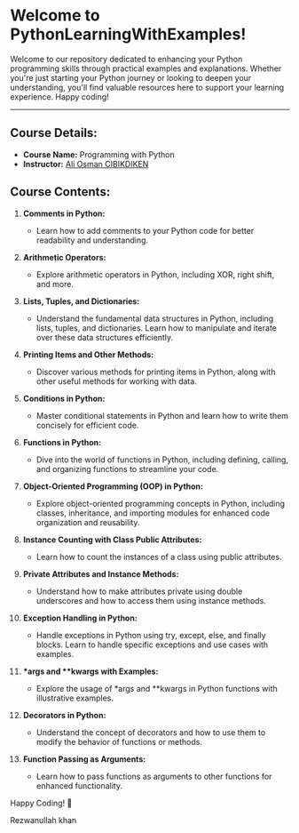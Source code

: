 # Welcome to PythonLearningWithExamples!

Welcome to our repository dedicated to enhancing your Python programming skills through practical examples and explanations. Whether you're just starting your Python journey or looking to deepen your understanding, you'll find valuable resources here to support your learning experience. Happy coding!

---
## Course Details:

- **Course Name:** Programming with Python
- **Instructor:** [Ali Osman CIBIKDIKEN](https://github.com/aocdiken)

## Course Contents:

1. **Comments in Python:**
   - Learn how to add comments to your Python code for better readability and understanding.

2. **Arithmetic Operators:**
   - Explore arithmetic operators in Python, including XOR, right shift, and more.

3. **Lists, Tuples, and Dictionaries:**
   - Understand the fundamental data structures in Python, including lists, tuples, and dictionaries. Learn how to manipulate and iterate over these data structures efficiently.

4. **Printing Items and Other Methods:**
   - Discover various methods for printing items in Python, along with other useful methods for working with data.

5. **Conditions in Python:**
   - Master conditional statements in Python and learn how to write them concisely for efficient code.

6. **Functions in Python:**
   - Dive into the world of functions in Python, including defining, calling, and organizing functions to streamline your code.

7. **Object-Oriented Programming (OOP) in Python:**
   - Explore object-oriented programming concepts in Python, including classes, inheritance, and importing modules for enhanced code organization and reusability.

8. **Instance Counting with Class Public Attributes:**
   - Learn how to count the instances of a class using public attributes.

9. **Private Attributes and Instance Methods:**
   - Understand how to make attributes private using double underscores and how to access them using instance methods.

10. **Exception Handling in Python:**
    - Handle exceptions in Python using try, except, else, and finally blocks. Learn to handle specific exceptions and use cases with examples.

11. **\*args and \*\*kwargs with Examples:**
    - Explore the usage of *args and **kwargs in Python functions with illustrative examples.

12. **Decorators in Python:**
    - Understand the concept of decorators and how to use them to modify the behavior of functions or methods.

13. **Function Passing as Arguments:**
    - Learn how to pass functions as arguments to other functions for enhanced functionality.

Happy Coding! 🚀

Rezwanullah khan

